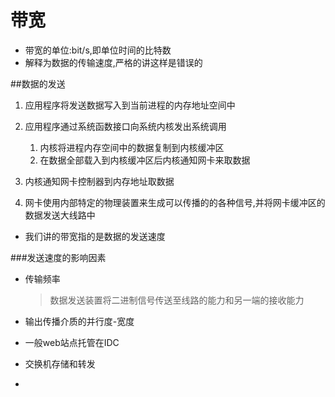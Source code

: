# 带宽

- 带宽的单位:bit/s,即单位时间的比特数
- 解释为数据的传输速度,严格的讲这样是错误的

##数据的发送
1. 应用程序将发送数据写入到当前进程的内存地址空间中
2. 应用程序通过系统函数接口向系统内核发出系统调用
	1. 内核将进程内存空间中的数据复制到内核缓冲区
	2. 在数据全部载入到内核缓冲区后内核通知网卡来取数据

3. 内核通知网卡控制器到内存地址取数据
4. 网卡使用内部特定的物理装置来生成可以传播的的各种信号,并将网卡缓冲区的数据发送大线路中

- 我们讲的带宽指的是数据的发送速度

###发送速度的影响因素
- 传输频率
	> 数据发送装置将二进制信号传送至线路的能力和另一端的接收能力
- 输出传播介质的并行度-宽度

- 一般web站点托管在IDC
- 交换机存储和转发
- 












